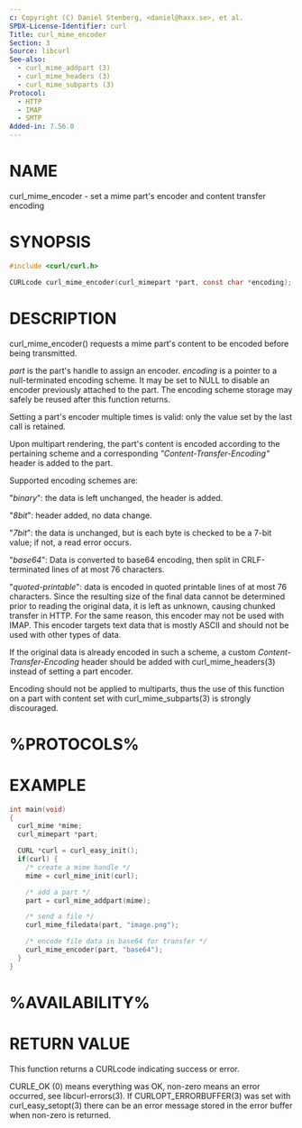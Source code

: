 ```yaml
---
c: Copyright (C) Daniel Stenberg, <daniel@haxx.se>, et al.
SPDX-License-Identifier: curl
Title: curl_mime_encoder
Section: 3
Source: libcurl
See-also:
  - curl_mime_addpart (3)
  - curl_mime_headers (3)
  - curl_mime_subparts (3)
Protocol:
  - HTTP
  - IMAP
  - SMTP
Added-in: 7.56.0
---
```


# NAME

curl_mime_encoder - set a mime part's encoder and content transfer encoding

# SYNOPSIS

~~~c
#include <curl/curl.h>

CURLcode curl_mime_encoder(curl_mimepart *part, const char *encoding);
~~~

# DESCRIPTION

curl_mime_encoder() requests a mime part's content to be encoded before being
transmitted.

*part* is the part's handle to assign an encoder.
*encoding* is a pointer to a null-terminated encoding scheme. It may be
set to NULL to disable an encoder previously attached to the part. The encoding
scheme storage may safely be reused after this function returns.

Setting a part's encoder multiple times is valid: only the value set by the
last call is retained.

Upon multipart rendering, the part's content is encoded according to the
pertaining scheme and a corresponding *"Content-Transfer-Encoding"* header
is added to the part.

Supported encoding schemes are:

"*binary*": the data is left unchanged, the header is added.

"*8bit*": header added, no data change.

"*7bit*": the data is unchanged, but is each byte is checked
to be a 7-bit value; if not, a read error occurs.

"*base64*": Data is converted to base64 encoding, then split in
CRLF-terminated lines of at most 76 characters.

"*quoted-printable*": data is encoded in quoted printable lines of
at most 76 characters. Since the resulting size of the final data cannot be
determined prior to reading the original data, it is left as unknown, causing
chunked transfer in HTTP. For the same reason, this encoder may not be used
with IMAP. This encoder targets text data that is mostly ASCII and should
not be used with other types of data.

If the original data is already encoded in such a scheme, a custom
*Content-Transfer-Encoding* header should be added with
curl_mime_headers(3) instead of setting a part encoder.

Encoding should not be applied to multiparts, thus the use of this function on
a part with content set with curl_mime_subparts(3) is strongly
discouraged.

# %PROTOCOLS%

# EXAMPLE

~~~c
int main(void)
{
  curl_mime *mime;
  curl_mimepart *part;

  CURL *curl = curl_easy_init();
  if(curl) {
    /* create a mime handle */
    mime = curl_mime_init(curl);

    /* add a part */
    part = curl_mime_addpart(mime);

    /* send a file */
    curl_mime_filedata(part, "image.png");

    /* encode file data in base64 for transfer */
    curl_mime_encoder(part, "base64");
  }
}
~~~

# %AVAILABILITY%

# RETURN VALUE

This function returns a CURLcode indicating success or error.

CURLE_OK (0) means everything was OK, non-zero means an error occurred, see
libcurl-errors(3). If CURLOPT_ERRORBUFFER(3) was set with curl_easy_setopt(3)
there can be an error message stored in the error buffer when non-zero is
returned.
